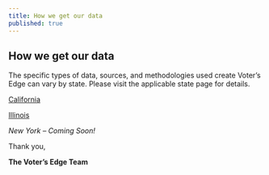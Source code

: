```yaml
---
title: How we get our data
published: true
---
```



## How we get our data

The specific types of data, sources, and methodologies used create Voter’s Edge can vary by state. Please visit the applicable state page for details.

[California](www.votersedge.org/ca/page/how-we-get-our-data)

[Illinois](www.votersedge.org/ca/page/how-we-get-our-data)

_New York – Coming Soon!_

Thank you,

**The Voter’s Edge Team**

